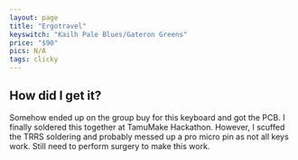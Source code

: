 ```yaml
---
layout: page
title: "Ergotravel"
keyswitch: "Kailh Pale Blues/Gateron Greens"
price: "$90"
pics: N/A
tags: clicky
---
```


## How did I get it? ##
Somehow ended up on the group buy for this keyboard and got the PCB. I finally
soldered this together at TamuMake Hackathon. However, I scuffed the TRRS
soldering and probably messed up a pro micro pin as not all keys work. Still
need to perform surgery to make this work.
